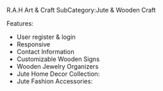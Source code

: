R.A.H Art & Craft
SubCategory:Jute & Wooden Craft

Features:
* User register & login
* Responsive 
* Contact Information
* Customizable Wooden Signs
* Wooden Jewelry Organizers
* Jute Home Decor Collection:
* Jute Fashion Accessories:

